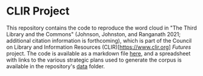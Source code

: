# CLIR Project

This repository contains the code to reproduce the word cloud in "The Third Library and the Commons" (Johnson, Johnston, and Ranganath 2021; additional citation information is forthcoming), which is part of the Council on Library and Information Resources (CLIR)[https://www.clir.org] *Futures* project. The code is available as a markdown file [here](file:///Users/adityaranganath/Documents/git_repositories/clirproject/strategic_plan_wordcloud.html), and a spreadsheet with links to the various strategic plans used to generate the corpus is available in the repository's [data](https://github.com/aranganath24/clirproject/tree/main/data) folder. 
